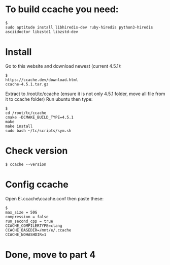 # To build ccache you need:

	$ 
	sudo aptitude install libhiredis-dev ruby-hiredis python3-hiredis asciidoctor libzstd1 libzstd-dev
      
# Install
  
  Go to this website and download newest (current 4.5.1):
    
    $ 
    https://ccache.dev/download.html
    ccache-4.5.1.tar.gz

  Extract to /root/tc/ccache (ensure it is not only 4.5.1 folder, move all file from it to ccache folder)
  Run ubuntu then type:
  
  	$ 
	cd /root/tc/ccache 
	cmake -DCMAKE_BUILD_TYPE=4.5.1
	make
	make install
	sudo bash ~/tc/scripts/sym.sh


# Check version

	$ ccache --version
	
# Config ccache 


Open E:\.ccache\ccache.conf then paste these:

	$ 
	max_size = 50G
	compression = false
	run_second_cpp = true
	CCACHE_COMPILERTYPE=clang
	CCACHE_BASEDIR=/mnt/e/.ccache
	CCACHE_NOHASHDIR=1
	



# Done, move to part 4
